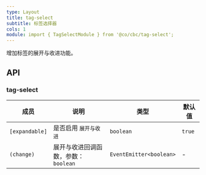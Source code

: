 ```yaml
---
type: Layout
title: tag-select
subtitle: 标签选择器
cols: 1
module: import { TagSelectModule } from '@co/cbc/tag-select';
---
```


增加标签的展开与收进功能。

## API

### tag-select

| 成员 | 说明 | 类型 | 默认值 |
|----|----|----|-----|
| `[expandable]` | 是否启用 `展开与收进` | `boolean` | `true` |
| `(change)` | 展开与收进回调函数，参数：`boolean` | `EventEmitter<boolean>` | - |
